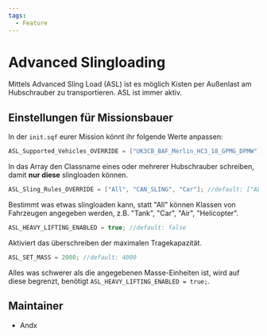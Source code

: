 ```yaml
---
tags:
  - Feature
---
```


# Advanced Slingloading

Mittels Advanced Sling Load (ASL) ist es möglich Kisten per Außenlast am Hubschrauber zu transportieren. ASL ist immer aktiv.

## Einstellungen für Missionsbauer

In der `init.sqf` eurer Mission könnt ihr folgende Werte anpassen:

```c++
ASL_Supported_Vehicles_OVERRIDE = ["UK3CB_BAF_Merlin_HC3_18_GPMG_DPMW"]; //default: ["Helicopter","VTOL_Base_F"];
```

In das Array den Classname eines oder mehrerer Hubschrauber schreiben, damit **nur diese** slingloaden können.

```c++
ASL_Sling_Rules_OVERRIDE = ["All", "CAN_SLING", "Car"]; //default: ["ALL","CAN_SLING","ALL"]
```

Bestimmt was etwas slingloaden kann, statt "All" können Klassen von Fahrzeugen angegeben werden, z.B. "Tank", "Car", "Air", "Helicopter".

```c++
ASL_HEAVY_LIFTING_ENABLED = true; //default: false
```

Aktiviert das überschreiben der maximalen Tragekapazität.

```c++
ASL_SET_MASS = 2000; //default: 4000
```

Alles was schwerer als die angegebenen Masse-Einheiten ist, wird auf diese begrenzt, benötigt `ASL_HEAVY_LIFTING_ENABLED = true;`.

## Maintainer

- Andx
